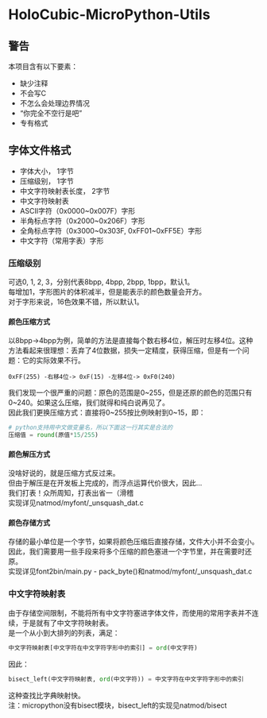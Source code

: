 # HoloCubic-MicroPython-Utils

## 警告  
本项目含有以下要素：  
- 缺少注释  
- 不会写C  
- 不怎么会处理边界情况  
- “你完全不空行是吧”  
- 专有格式  

## 字体文件格式  
- 字体大小， 1字节  
- 压缩级别， 1字节  
- 中文字符映射表长度， 2字节  
- 中文字符映射表  
- ASCII字符（0x0000\~0x007F）字形  
- 半角标点字符（0x2000\~0x206F）字形  
- 全角标点字符（0x3000\~0x303F, 0xFF01\~0xFF5E）字形  
- 中文字符（常用字表）字形  

### 压缩级别  
可选0, 1, 2, 3，分别代表8bpp, 4bpp, 2bpp, 1bpp，默认1。  
每增加1，字形图片的体积减半，但是能表示的颜色数量会开方。  
对于字形来说，16色效果不错，所以默认1。  

#### 颜色压缩方式  
以8bpp->4bpp为例，简单的方法是直接每个数右移4位，解压时左移4位。这种方法看起来很理想：丢弃了4位数据，损失一定精度，获得压缩，但是有一个问题：它的实际效果不行。  
```
0xFF(255) -右移4位-> 0xF(15) -左移4位-> 0xF0(240)
```
我们发现一个很严重的问题：原色的范围是0\~255，但是还原的颜色的范围只有0\~240。如果这么压缩，我们就得和纯白说再见了。  
因此我们更换压缩方式：直接将0\~255按比例映射到0\~15，即：
```python
# python支持用中文做变量名，所以下面这一行其实是合法的
压缩值 = round(原值*15/255)
```

#### 颜色解压方式  
没啥好说的，就是压缩方式反过来。  
但由于解压是在开发板上完成的，而浮点运算代价很大，因此...  
我们打表！众所周知，打表出省一（滑稽  
实现详见natmod/myfont/_unsquash_dat.c  

#### 颜色存储方式  
存储的最小单位是一个字节，如果将颜色压缩后直接存储，文件大小并不会变小。因此，我们需要用一些手段来将多个压缩的颜色塞进一个字节里，并在需要时还原。  
实现详见font2bin/main.py - pack_byte()和natmod/myfont/_unsquash_dat.c  

### 中文字符映射表  
由于存储空间限制，不能将所有中文字符塞进字体文件，而使用的常用字表并不连续，于是就有了中文字符映射表。  
是一个从小到大排列的列表，满足：  
```python
中文字符映射表[中文字符在中文字符字形中的索引] = ord(中文字符)
```
因此：  
```python
bisect_left(中文字符映射表, ord(中文字符)) = 中文字符在中文字符字形中的索引
```
这种查找比字典映射快。  
注：micropython没有bisect模块，bisect_left的实现见natmod/bisect  

